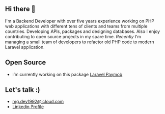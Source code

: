 ## Hi there 👋

I'm a Backend Developer with over five years experience working on PHP web applications with different tens of clients and teams from multiple countries. Developing APIs, packages and designing databases. Also I enjoy contributing to open source projects in my spare time.
_Recently_ I'm managing a small team of developers to refactor old PHP code to modern Laravel application.

## Open Source

- I’m currently working on this package [Laravel Paymob](https://github.com/mgamal92/orders-laravel)


## Let's talk :)

- <a href='mailto:mg.dev1992@icloud.com'>mg.dev1992@icloud.com</a>
- [Linkedin Profile](https://www.linkedin.com/in/mgamal92/)
